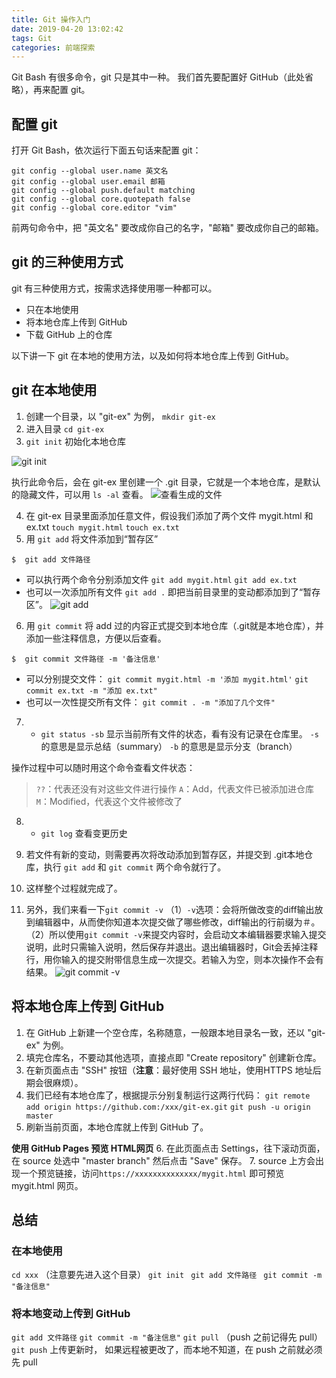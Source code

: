 ```yaml
---
title: Git 操作入门
date: 2019-04-20 13:02:42
tags: Git
categories: 前端探索
---
```


Git Bash 有很多命令，git 只是其中一种。
我们首先要配置好 GitHub（此处省略），再来配置 git。

## 配置 git
打开 Git Bash，依次运行下面五句话来配置 git：
```
git config --global user.name 英文名
git config --global user.email 邮箱
git config --global push.default matching
git config --global core.quotepath false
git config --global core.editor "vim"
```
前两句命令中，把 "英文名" 要改成你自己的名字，"邮箱" 要改成你自己的邮箱。

## git 的三种使用方式
git 有三种使用方式，按需求选择使用哪一种都可以。
+ 只在本地使用
+ 将本地仓库上传到 GitHub
+ 下载 GitHub 上的仓库

以下讲一下 git 在本地的使用方法，以及如何将本地仓库上传到 GitHub。

## git 在本地使用
1. 创建一个目录，以 "git-ex" 为例， `mkdir git-ex`
2. 进入目录 `cd git-ex`
3. `git init` 初始化本地仓库

![git init](https://upload-images.jianshu.io/upload_images/13038962-55f15d94a083bb4c.png?imageMogr2/auto-orient/strip%7CimageView2/2/w/1240)

执行此命令后，会在 git-ex 里创建一个 .git 目录，它就是一个本地仓库，是默认的隐藏文件，可以用 `ls -al` 查看。
![查看生成的文件](https://upload-images.jianshu.io/upload_images/13038962-27cd8500369ff4f3.png?imageMogr2/auto-orient/strip%7CimageView2/2/w/1240)

4. 在 git-ex 目录里面添加任意文件，假设我们添加了两个文件 mygit.html 和 ex.txt
`touch mygit.html`
`touch ex.txt`
5. 用 `git add` 将文件添加到“暂存区”
```
$  git add 文件路径
```
+ 可以执行两个命令分别添加文件
`git add mygit.html`
`git add ex.txt`
+ 也可以一次添加所有文件
`git add .`
 即把当前目录里的变动都添加到了“暂存区”。
![git add](https://upload-images.jianshu.io/upload_images/13038962-dfd5c4b87959cff5.png?imageMogr2/auto-orient/strip%7CimageView2/2/w/1240)

6. 用 `git commit` 将 add 过的内容正式提交到本地仓库（.git就是本地仓库），并添加一些注释信息，方便以后查看。
```
$  git commit 文件路径 -m '备注信息' 
```
+ 可以分别提交文件：
`git commit mygit.html -m '添加 mygit.html'`
`git commit ex.txt -m "添加 ex.txt"`
+ 也可以一次性提交所有文件：
`git commit . -m "添加了几个文件"`

7. + `git status -sb` 显示当前所有文件的状态，看有没有记录在仓库里。
`-s` 的意思是显示总结（summary）
`-b` 的意思是显示分支（branch）

操作过程中可以随时用这个命令查看文件状态：
> `??`：代表还没有对这些文件进行操作
`A`：Add，代表文件已被添加进仓库
`M`：Modified，代表这个文件被修改了

8. + `git log` 查看变更历史

9. 若文件有新的变动，则需要再次将改动添加到暂存区，并提交到 .git本地仓库，执行 `git add` 和 `git commit` 两个命令就行了。

10. 这样整个过程就完成了。

11. 另外，我们来看一下` git commit -v ` 
（1）`-v`选项：会将所做改变的diff输出放到编辑器中，从而使你知道本次提交做了哪些修改，diff输出的行前缀为＃。
（2）所以使用`git commit -v`来提交内容时，会启动文本编辑器要求输入提交说明，此时只需输入说明，然后保存并退出。退出编辑器时，Git会丢掉注释行，用你输入的提交附带信息生成一次提交。若输入为空，则本次操作不会有结果。
![git commit -v](https://upload-images.jianshu.io/upload_images/13038962-0b76f51e8be2390b.png?imageMogr2/auto-orient/strip%7CimageView2/2/w/1240)

## 将本地仓库上传到 GitHub
1. 在 GitHub 上新建一个空仓库，名称随意，一般跟本地目录名一致，还以 "git-ex" 为例。
2. 填完仓库名，不要动其他选项，直接点即 "Create repository" 创建新仓库。
3. 在新页面点击 "SSH" 按钮（**注意**：最好使用 SSH 地址，使用HTTPS 地址后期会很麻烦）。
4. 我们已经有本地仓库了，根据提示分别复制运行这两行代码： 
`git remote add origin https://github.com:/xxx/git-ex.git`
`git push -u origin master`
5. 刷新当前页面，本地仓库就上传到 GitHub 了。

**使用 GitHub Pages 预览 HTML网页**
6. 在此页面点击 Settings，往下滚动页面，在 source 处选中 "master branch" 然后点击 "Save" 保存。
7. source 上方会出现一个预览链接，访问`https://xxxxxxxxxxxxxx/mygit.html` 即可预览 mygit.html 网页。

## 总结
### 在本地使用
`cd xxx`   （注意要先进入这个目录）
`git init `
`git add 文件路径 `
`git commit -m "备注信息"`
### 将本地变动上传到 GitHub
`git add 文件路径`
`git commit -m "备注信息"`
`git pull`    （push 之前记得先 pull）
`git push`
上传更新时， 如果远程被更改了，而本地不知道，在 push 之前就必须先 pull